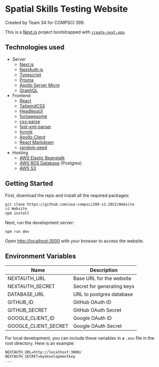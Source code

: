 # Spatial Skills Testing Website

Created by Team 34 for COMPSCI 399.

This is a [Next.js](https://nextjs.org/) project bootstrapped with [`create-next-app`](https://github.com/vercel/next.js/tree/canary/packages/create-next-app).

## Technologies used

- Server
  - [Next.js](https://nextjs.org/)
  - [NextAuth.js](https://next-auth.js.org/)
  - [Typescript](https://www.typescriptlang.org/)
  - [Prisma](https://www.prisma.io/)
  - [Apollo Server Micro](https://www.npmjs.com/package/apollo-server-micro)
  - [GraphQL](https://graphql.org/)
- Frontend
  - [React](https://reactjs.org/)
  - [TailwindCSS](https://tailwindcss.com/)
  - [HeadlessUI](https://headlessui.com/)
  - [fontawesome](https://fontawesome.com/)
  - [csv-parse](https://www.npmjs.com/package/csv-parse/)
  - [fast-xml-parser](https://www.npmjs.com/package/fast-xml-parser)
  - [formik](https://formik.org/)
  - [Apollo Client](https://www.apollographql.com/apollo-client)
  - [React Markdown](https://github.com/remarkjs/react-markdown)
  - [random-seed](https://www.npmjs.com/package/random-seed)
- Hosting
  - [AWS Elastic Beanstalk](https://aws.amazon.com/elasticbeanstalk/)
  - [AWS RDS Database](https://aws.amazon.com/rds/) (Postgres)
  - [AWS S3](https://aws.amazon.com/s3)

## Getting Started

First, download the repo and install all the required packages:

```bash
git clone https://github.com/uoa-compsci399-s2-2022/Website
cd Website
npm install
```

Next, run the development server:

```bash
npm run dev
```

Open [http://localhost:3000](http://localhost:3000) with your browser to access the website.

## Environment Variables

| Name                 | Description                |
| -------------------- | -------------------------- |
| NEXTAUTH_URL         | Base URL for the website   |
| NEXTAUTH_SECRET      | Secret for generating keys |
| DATABASE_URL         | URL to postgres database   |
| GITHUB_ID            | GitHub OAuth ID            |
| GITHUB_SECRET        | GitHub OAuth Secret        |
| GOOGLE_CLIENT_ID     | Google OAuth ID            |
| GOOGLE_CLIENT_SECRET | Google OAuth Secret        |

For local development, you can include these variables in a `.env` file in the root directory.
Here is an example:

```
NEXTAUTH_URL=http://localhost:3000/
NEXTAUTH_SECRET=mydevelopmentkey
...
```